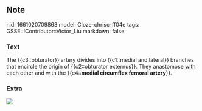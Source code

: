 ## Note
nid: 1661020709863
model: Cloze-chrisc-ff04e
tags: GSSE::!Contributor::Victor_Liu
markdown: false

### Text
The {{c3::obturator}} artery divides into {{c1::medial and
lateral}} branches that encircle the origin of {{c2::obturator
externus}}. They anastomose with each other and with the
{{c4::<b>medial circumflex femoral artery</b>}}.

### Extra
<img src="1R4NCPGF_OON52yeZNLPV2A.png">
